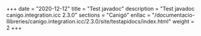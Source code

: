 +++
date        = "2020-12-12"
title       = "Test javadoc"
description = "Test javadoc canigo.integration.icc 2.3.0"
sections    = "Canigó"
enllac		= "/documentacio-llibreries/canigo.integration.icc/2.3.0/site/testapidocs/index.html"
weight		= 2
+++

